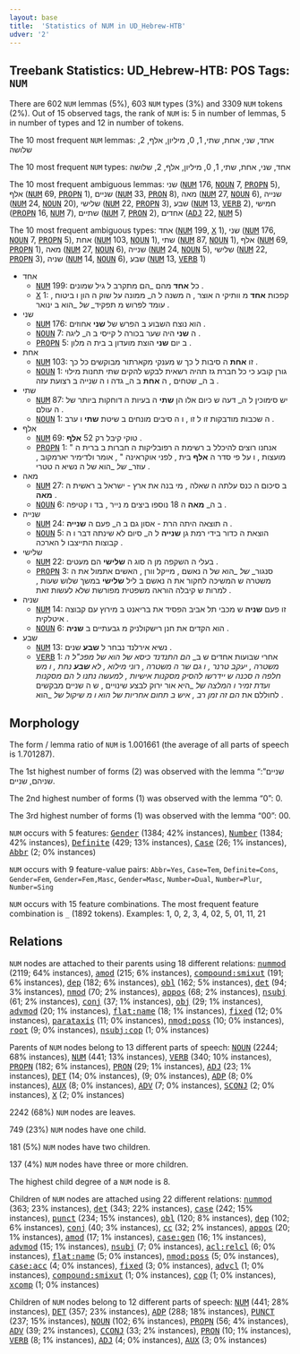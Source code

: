 ```yaml
---
layout: base
title:  'Statistics of NUM in UD_Hebrew-HTB'
udver: '2'
---
```


## Treebank Statistics: UD_Hebrew-HTB: POS Tags: `NUM`

There are 602 `NUM` lemmas (5%), 603 `NUM` types (3%) and 3309 `NUM` tokens (2%).
Out of 15 observed tags, the rank of `NUM` is: 5 in number of lemmas, 5 in number of types and 12 in number of tokens.

The 10 most frequent `NUM` lemmas: אחד, שני, אחת, שתי, 1, 0, מיליון, אלף, 2, שלושה

The 10 most frequent `NUM` types:  אחד, שני, אחת, שתי, 1, 0, מיליון, אלף, 2, שלושה

The 10 most frequent ambiguous lemmas: שני (<tt><a href="he_htb-pos-NUM.html">NUM</a></tt> 176, <tt><a href="he_htb-pos-NOUN.html">NOUN</a></tt> 7, <tt><a href="he_htb-pos-PROPN.html">PROPN</a></tt> 5), אלף (<tt><a href="he_htb-pos-NUM.html">NUM</a></tt> 69, <tt><a href="he_htb-pos-PROPN.html">PROPN</a></tt> 1), שניים (<tt><a href="he_htb-pos-NUM.html">NUM</a></tt> 33, <tt><a href="he_htb-pos-PRON.html">PRON</a></tt> 8), מאה (<tt><a href="he_htb-pos-NUM.html">NUM</a></tt> 27, <tt><a href="he_htb-pos-NOUN.html">NOUN</a></tt> 6), שנייה (<tt><a href="he_htb-pos-NUM.html">NUM</a></tt> 24, <tt><a href="he_htb-pos-NOUN.html">NOUN</a></tt> 20), שלישי (<tt><a href="he_htb-pos-NUM.html">NUM</a></tt> 22, <tt><a href="he_htb-pos-PROPN.html">PROPN</a></tt> 3), שבע (<tt><a href="he_htb-pos-NUM.html">NUM</a></tt> 13, <tt><a href="he_htb-pos-VERB.html">VERB</a></tt> 2), חמישי (<tt><a href="he_htb-pos-PROPN.html">PROPN</a></tt> 16, <tt><a href="he_htb-pos-NUM.html">NUM</a></tt> 7), שתיים (<tt><a href="he_htb-pos-NUM.html">NUM</a></tt> 7, <tt><a href="he_htb-pos-PRON.html">PRON</a></tt> 2), אחדים (<tt><a href="he_htb-pos-ADJ.html">ADJ</a></tt> 22, <tt><a href="he_htb-pos-NUM.html">NUM</a></tt> 5)

The 10 most frequent ambiguous types:  אחד (<tt><a href="he_htb-pos-NUM.html">NUM</a></tt> 199, <tt><a href="he_htb-pos-X.html">X</a></tt> 1), שני (<tt><a href="he_htb-pos-NUM.html">NUM</a></tt> 176, <tt><a href="he_htb-pos-NOUN.html">NOUN</a></tt> 7, <tt><a href="he_htb-pos-PROPN.html">PROPN</a></tt> 5), אחת (<tt><a href="he_htb-pos-NUM.html">NUM</a></tt> 103, <tt><a href="he_htb-pos-NOUN.html">NOUN</a></tt> 1), שתי (<tt><a href="he_htb-pos-NUM.html">NUM</a></tt> 87, <tt><a href="he_htb-pos-NOUN.html">NOUN</a></tt> 1), אלף (<tt><a href="he_htb-pos-NUM.html">NUM</a></tt> 69, <tt><a href="he_htb-pos-PROPN.html">PROPN</a></tt> 1), מאה (<tt><a href="he_htb-pos-NUM.html">NUM</a></tt> 27, <tt><a href="he_htb-pos-NOUN.html">NOUN</a></tt> 6), שנייה (<tt><a href="he_htb-pos-NUM.html">NUM</a></tt> 24, <tt><a href="he_htb-pos-NOUN.html">NOUN</a></tt> 5), שלישי (<tt><a href="he_htb-pos-NUM.html">NUM</a></tt> 22, <tt><a href="he_htb-pos-PROPN.html">PROPN</a></tt> 3), שניה (<tt><a href="he_htb-pos-NUM.html">NUM</a></tt> 14, <tt><a href="he_htb-pos-NOUN.html">NOUN</a></tt> 6), שבע (<tt><a href="he_htb-pos-NUM.html">NUM</a></tt> 13, <tt><a href="he_htb-pos-VERB.html">VERB</a></tt> 1)


* אחד
  * <tt><a href="he_htb-pos-NUM.html">NUM</a></tt> 199: כל <b>אחד</b> מהם _הם מתקרב ל גיל שמונים .
  * <tt><a href="he_htb-pos-X.html">X</a></tt> 1: קפכות <b>אחד</b> מ וותיקי ה אוצר , ה משנה ל ה_ ממונה על שוק ה הון ו ביטוח , עומד לפרוש מ תפקיד_ _של_ _הוא ב ינואר .
* שני
  * <tt><a href="he_htb-pos-NUM.html">NUM</a></tt> 176: הוא נוצח השבוע ב הפרש של <b>שני</b> אחוזים .
  * <tt><a href="he_htb-pos-NOUN.html">NOUN</a></tt> 7: ה <b>שני</b> היה שער בכורה ל קייסי ב ה_ ליגה .
  * <tt><a href="he_htb-pos-PROPN.html">PROPN</a></tt> 5: ב יום <b>שני</b> הוצת מועדון ב בית ה מלון .
* אחת
  * <tt><a href="he_htb-pos-NUM.html">NUM</a></tt> 103: זו <b>אחת</b> ה סיבות ל כך ש מענקי מקארתור מבוקשים כל כך .
  * <tt><a href="he_htb-pos-NOUN.html">NOUN</a></tt> 1: גורן קובע כי כל חברת גז תהיה רשאית לבקש להקים שתי תחנות מילוי ב ה_ שטחים , ה <b>אחת</b> ב ה_ גדה ו ה שנייה ב רצועת עזה .
* שתי
  * <tt><a href="he_htb-pos-NUM.html">NUM</a></tt> 87: יש סימוכין ל ה_ דעה ש כיום אלו הן <b>שתי</b> ה בעיות ה דוחקות ביותר של ה עולם .
  * <tt><a href="he_htb-pos-NOUN.html">NOUN</a></tt> 1: ה שכבות מודבקות זו ל זו , ו ה סיבים מונחים ב שיטת <b>שתי</b> ו ערב .
* אלף
  * <tt><a href="he_htb-pos-NUM.html">NUM</a></tt> 69: טוקי קיבל רק 52 <b>אלף</b> .
  * <tt><a href="he_htb-pos-PROPN.html">PROPN</a></tt> 1: " אנחנו רוצים להיכלל ב רשימת ה רפובליקות ה חברות ב ברית ה מועצות , ו על פי סדר ה <b>אלף</b> בית , לפני אוקראינה " , אומר ולדימיר יארמקוב , עוזר_ _של_ _הוא של ה נשיא ה טטרי .
* מאה
  * <tt><a href="he_htb-pos-NUM.html">NUM</a></tt> 27: ב סיכום ה כנס עלתה ה שאלה , מי בנה את ארץ - ישראל ב ראשית ה <b>מאה</b> .
  * <tt><a href="he_htb-pos-NOUN.html">NOUN</a></tt> 6: ב ה_ <b>מאה</b> ה 18 נוספו ביצים מ נייר , בד ו קטיפה .
* שנייה
  * <tt><a href="he_htb-pos-NUM.html">NUM</a></tt> 24: ה תוצאה היתה הרת - אסון גם ב ה_ פעם ה <b>שנייה</b> .
  * <tt><a href="he_htb-pos-NOUN.html">NOUN</a></tt> 5: הוצאת ה כדור בידי רמת גן <b>שנייה</b> ל ה_ סיום לא שינתה דבר ו ה קבוצות התייצבו ל הארכה .
* שלישי
  * <tt><a href="he_htb-pos-NUM.html">NUM</a></tt> 22: בעלי ה השקפה מן ה סוג ה <b>שלישי</b> הם מעטים .
  * <tt><a href="he_htb-pos-PROPN.html">PROPN</a></tt> 3: סנגור_ _של_ _הוא של ה נאשם , מייקל וורן , האשים אתמול את ה משטרה ש המשיכה לחקור את ה נאשם ב ליל <b>שלישי</b> במשך שלוש שעות , למרות ש קיבלה הוראה משפטית מפורשת שלא לעשות זאת .
* שניה
  * <tt><a href="he_htb-pos-NUM.html">NUM</a></tt> 14: זו פעם <b>שניה</b> ש מכבי תל אביב הפסיד את בריאנט ב מירוץ עם קבוצה איטלקית .
  * <tt><a href="he_htb-pos-NOUN.html">NOUN</a></tt> 6: הוא הקדים את חנן רישקולניק מ גבעתיים ב <b>שניה</b> .
* שבע
  * <tt><a href="he_htb-pos-NUM.html">NUM</a></tt> 13: נשיא אירלנד נבחר ל <b>שבע</b> שנים .
  * <tt><a href="he_htb-pos-VERB.html">VERB</a></tt> 1: אחרי שבועות אחדים ש ב_ _הם התנדנד כיסא_ _של_ _הוא של מפכ"ל ה משטרה , יעקב טרנר , ו גם שר ה משטרה , רוני מילוא , לא <b>שבע</b> נחת , ו מש חלפה ה סכנה ש יידרשו להסיק מסקנות אישיות , למעשה נתנו ל_ _הם מסקנות ועדת זמיר ו המלצה_ _של_ _היא אור ירוק לבצע שינויים , ש ה שניים מבקשים לחוללם את _הם זה זמן רב , איש ב תחום אחריות_ _של_ _הוא ו מ שיקול_ _של_ _הוא .

## Morphology

The form / lemma ratio of `NUM` is 1.001661 (the average of all parts of speech is 1.701287).

The 1st highest number of forms (2) was observed with the lemma “שניים”: שניהם, שניים.

The 2nd highest number of forms (1) was observed with the lemma “0”: 0.

The 3rd highest number of forms (1) was observed with the lemma “00”: 00.

`NUM` occurs with 5 features: <tt><a href="he_htb-feat-Gender.html">Gender</a></tt> (1384; 42% instances), <tt><a href="he_htb-feat-Number.html">Number</a></tt> (1384; 42% instances), <tt><a href="he_htb-feat-Definite.html">Definite</a></tt> (429; 13% instances), <tt><a href="he_htb-feat-Case.html">Case</a></tt> (26; 1% instances), <tt><a href="he_htb-feat-Abbr.html">Abbr</a></tt> (2; 0% instances)

`NUM` occurs with 9 feature-value pairs: `Abbr=Yes`, `Case=Tem`, `Definite=Cons`, `Gender=Fem`, `Gender=Fem,Masc`, `Gender=Masc`, `Number=Dual`, `Number=Plur`, `Number=Sing`

`NUM` occurs with 15 feature combinations.
The most frequent feature combination is `_` (1892 tokens).
Examples: 1, 0, 2, 3, 4, 02, 5, 01, 11, 21


## Relations

`NUM` nodes are attached to their parents using 18 different relations: <tt><a href="he_htb-dep-nummod.html">nummod</a></tt> (2119; 64% instances), <tt><a href="he_htb-dep-amod.html">amod</a></tt> (215; 6% instances), <tt><a href="he_htb-dep-compound-smixut.html">compound:smixut</a></tt> (191; 6% instances), <tt><a href="he_htb-dep-dep.html">dep</a></tt> (182; 6% instances), <tt><a href="he_htb-dep-obl.html">obl</a></tt> (162; 5% instances), <tt><a href="he_htb-dep-det.html">det</a></tt> (94; 3% instances), <tt><a href="he_htb-dep-nmod.html">nmod</a></tt> (70; 2% instances), <tt><a href="he_htb-dep-appos.html">appos</a></tt> (68; 2% instances), <tt><a href="he_htb-dep-nsubj.html">nsubj</a></tt> (61; 2% instances), <tt><a href="he_htb-dep-conj.html">conj</a></tt> (37; 1% instances), <tt><a href="he_htb-dep-obj.html">obj</a></tt> (29; 1% instances), <tt><a href="he_htb-dep-advmod.html">advmod</a></tt> (20; 1% instances), <tt><a href="he_htb-dep-flat-name.html">flat:name</a></tt> (18; 1% instances), <tt><a href="he_htb-dep-fixed.html">fixed</a></tt> (12; 0% instances), <tt><a href="he_htb-dep-parataxis.html">parataxis</a></tt> (11; 0% instances), <tt><a href="he_htb-dep-nmod-poss.html">nmod:poss</a></tt> (10; 0% instances), <tt><a href="he_htb-dep-root.html">root</a></tt> (9; 0% instances), <tt><a href="he_htb-dep-nsubj-cop.html">nsubj:cop</a></tt> (1; 0% instances)

Parents of `NUM` nodes belong to 13 different parts of speech: <tt><a href="he_htb-pos-NOUN.html">NOUN</a></tt> (2244; 68% instances), <tt><a href="he_htb-pos-NUM.html">NUM</a></tt> (441; 13% instances), <tt><a href="he_htb-pos-VERB.html">VERB</a></tt> (340; 10% instances), <tt><a href="he_htb-pos-PROPN.html">PROPN</a></tt> (182; 6% instances), <tt><a href="he_htb-pos-PRON.html">PRON</a></tt> (29; 1% instances), <tt><a href="he_htb-pos-ADJ.html">ADJ</a></tt> (23; 1% instances), <tt><a href="he_htb-pos-DET.html">DET</a></tt> (14; 0% instances),  (9; 0% instances), <tt><a href="he_htb-pos-ADP.html">ADP</a></tt> (8; 0% instances), <tt><a href="he_htb-pos-AUX.html">AUX</a></tt> (8; 0% instances), <tt><a href="he_htb-pos-ADV.html">ADV</a></tt> (7; 0% instances), <tt><a href="he_htb-pos-SCONJ.html">SCONJ</a></tt> (2; 0% instances), <tt><a href="he_htb-pos-X.html">X</a></tt> (2; 0% instances)

2242 (68%) `NUM` nodes are leaves.

749 (23%) `NUM` nodes have one child.

181 (5%) `NUM` nodes have two children.

137 (4%) `NUM` nodes have three or more children.

The highest child degree of a `NUM` node is 8.

Children of `NUM` nodes are attached using 22 different relations: <tt><a href="he_htb-dep-nummod.html">nummod</a></tt> (363; 23% instances), <tt><a href="he_htb-dep-det.html">det</a></tt> (343; 22% instances), <tt><a href="he_htb-dep-case.html">case</a></tt> (242; 15% instances), <tt><a href="he_htb-dep-punct.html">punct</a></tt> (234; 15% instances), <tt><a href="he_htb-dep-obl.html">obl</a></tt> (120; 8% instances), <tt><a href="he_htb-dep-dep.html">dep</a></tt> (102; 6% instances), <tt><a href="he_htb-dep-conj.html">conj</a></tt> (40; 3% instances), <tt><a href="he_htb-dep-cc.html">cc</a></tt> (32; 2% instances), <tt><a href="he_htb-dep-appos.html">appos</a></tt> (20; 1% instances), <tt><a href="he_htb-dep-amod.html">amod</a></tt> (17; 1% instances), <tt><a href="he_htb-dep-case-gen.html">case:gen</a></tt> (16; 1% instances), <tt><a href="he_htb-dep-advmod.html">advmod</a></tt> (15; 1% instances), <tt><a href="he_htb-dep-nsubj.html">nsubj</a></tt> (7; 0% instances), <tt><a href="he_htb-dep-acl-relcl.html">acl:relcl</a></tt> (6; 0% instances), <tt><a href="he_htb-dep-flat-name.html">flat:name</a></tt> (5; 0% instances), <tt><a href="he_htb-dep-nmod-poss.html">nmod:poss</a></tt> (5; 0% instances), <tt><a href="he_htb-dep-case-acc.html">case:acc</a></tt> (4; 0% instances), <tt><a href="he_htb-dep-fixed.html">fixed</a></tt> (3; 0% instances), <tt><a href="he_htb-dep-advcl.html">advcl</a></tt> (1; 0% instances), <tt><a href="he_htb-dep-compound-smixut.html">compound:smixut</a></tt> (1; 0% instances), <tt><a href="he_htb-dep-cop.html">cop</a></tt> (1; 0% instances), <tt><a href="he_htb-dep-xcomp.html">xcomp</a></tt> (1; 0% instances)

Children of `NUM` nodes belong to 12 different parts of speech: <tt><a href="he_htb-pos-NUM.html">NUM</a></tt> (441; 28% instances), <tt><a href="he_htb-pos-DET.html">DET</a></tt> (357; 23% instances), <tt><a href="he_htb-pos-ADP.html">ADP</a></tt> (288; 18% instances), <tt><a href="he_htb-pos-PUNCT.html">PUNCT</a></tt> (237; 15% instances), <tt><a href="he_htb-pos-NOUN.html">NOUN</a></tt> (102; 6% instances), <tt><a href="he_htb-pos-PROPN.html">PROPN</a></tt> (56; 4% instances), <tt><a href="he_htb-pos-ADV.html">ADV</a></tt> (39; 2% instances), <tt><a href="he_htb-pos-CCONJ.html">CCONJ</a></tt> (33; 2% instances), <tt><a href="he_htb-pos-PRON.html">PRON</a></tt> (10; 1% instances), <tt><a href="he_htb-pos-VERB.html">VERB</a></tt> (8; 1% instances), <tt><a href="he_htb-pos-ADJ.html">ADJ</a></tt> (4; 0% instances), <tt><a href="he_htb-pos-AUX.html">AUX</a></tt> (3; 0% instances)

